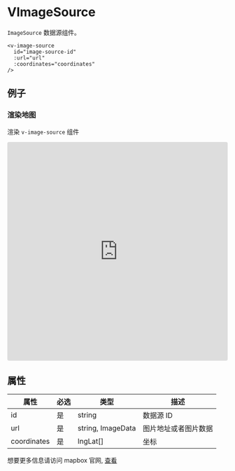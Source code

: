 # VImageSource

`ImageSource` 数据源组件。

```
<v-image-source
  id="image-source-id"
  :url="url"
  :coordinates="coordinates"
/>
```

## 例子

### 渲染地图

渲染 `v-image-source` 组件

<iframe src="https://codesandbox.io/embed/vmap-examples-mnqjgn?fontsize=14&hidenavigation=1&initialpath=%2Fvsource%2Fvimagesource%2Fbasic&module=%2Fsrc%2Fviews%2Fvsource%2Fvimagesource%2FBasic.vue&theme=dark"
     style="width:100%; height:500px; border:0; border-radius: 4px; overflow:hidden;"
     title="vmap examples"
     allow="accelerometer; ambient-light-sensor; camera; encrypted-media; geolocation; gyroscope; hid; microphone; midi; payment; usb; vr; xr-spatial-tracking"
     sandbox="allow-forms allow-modals allow-popups allow-presentation allow-same-origin allow-scripts"
   ></iframe>

## 属性

| 属性        | 必选 | 类型              | 描述                 |
| ----------- | ---- | ----------------- | -------------------- |
| id          | 是   | string            | 数据源 ID            |
| url         | 是   | string, ImageData | 图片地址或者图片数据 |
| coordinates | 是   | lngLat[]          | 坐标                 |

想要更多信息请访问 mapbox 官网, [查看](https://docs.mapbox.com/mapbox-gl-js/style-spec/sources/#image)
